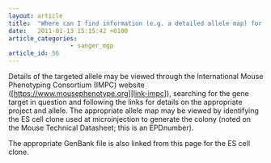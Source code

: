 ```yaml
---
layout: article
title:  "Where can I find information (e.g. a detailed allele map) for the mutant MGP allele?"
date:   2011-01-13 15:15:42 +0100
article_categories: 
                 - sanger_mgp
article_id: 56
---
```


Details of the targeted allele may be viewed through the International Mouse Phenotyping Consortium (IMPC) website ([https://www.mousephenotype.org][link-impc]), searching for the gene target in question and following the links for details on the appropriate project and allele.
The appropriate allele map may be viewed by identifying the ES cell clone used at microinjection to generate the colony (noted on the Mouse Technical Datasheet; this is an EPDnumber).

The appropriate GenBank file is also linked from this page for the ES cell clone.

[link-impc]: https://www.mousephenotype.org